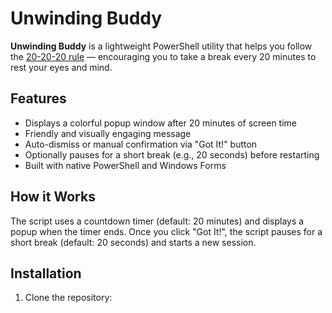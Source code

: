 # Unwinding Buddy
 
**Unwinding Buddy** is a lightweight PowerShell utility that helps you follow the [20-20-20 rule](https://wiki.endmyopia.org/wiki/20-20-20_rule) — encouraging you to take a break every 20 minutes to rest your eyes and mind.
 
## Features
 
- Displays a colorful popup window after 20 minutes of screen time
- Friendly and visually engaging message
- Auto-dismiss or manual confirmation via "Got It!" button
- Optionally pauses for a short break (e.g., 20 seconds) before restarting
- Built with native PowerShell and Windows Forms
 
## How it Works
 
The script uses a countdown timer (default: 20 minutes) and displays a popup when the timer ends. Once you click "Got It!", the script pauses for a short break (default: 20 seconds) and starts a new session.
 
## Installation
 
1. Clone the repository:
   
